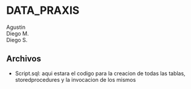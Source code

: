 DATA_PRAXIS
===========

Agustin <BR>
Diego M. <BR>
Diego S. <BR>


Archivos
--------

* Script.sql: aqui estara el codigo para la creacion de todas las tablas, storedprocedures y la invocacion de los mismos
